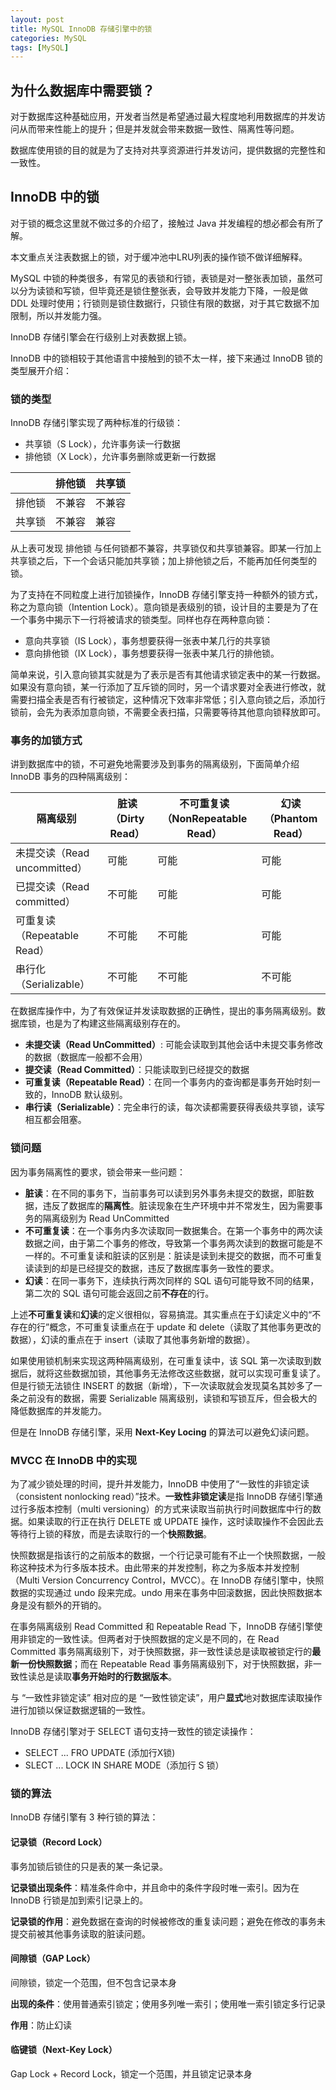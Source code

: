 ```yaml
---
layout: post
title: MySQL InnoDB 存储引擎中的锁
categories: MySQL
tags: [MySQL]
---
```

## 为什么数据库中需要锁？

对于数据库这种基础应用，开发者当然是希望通过最大程度地利用数据库的并发访问从而带来性能上的提升；但是并发就会带来数据一致性、隔离性等问题。

数据库使用锁的目的就是为了支持对共享资源进行并发访问，提供数据的完整性和一致性。

## InnoDB 中的锁

对于锁的概念这里就不做过多的介绍了，接触过 Java 并发编程的想必都会有所了解。

本文重点关注表数据上的锁，对于缓冲池中LRU列表的操作锁不做详细解释。

MySQL 中锁的种类很多，有常见的表锁和行锁，表锁是对一整张表加锁，虽然可以分为读锁和写锁，但毕竟还是锁住整张表，会导致并发能力下降，一般是做 DDL 处理时使用；行锁则是锁住数据行，只锁住有限的数据，对于其它数据不加限制，所以并发能力强。

InnoDB 存储引擎会在行级别上对表数据上锁。

InnoDB 中的锁相较于其他语言中接触到的锁不太一样，接下来通过 InnoDB 锁的类型展开介绍：

### 锁的类型

InnoDB 存储引擎实现了两种标准的行级锁：

* 共享锁（S Lock），允许事务读一行数据
* 排他锁（X Lock），允许事务删除或更新一行数据

|        | 排他锁 | 共享锁 |
| ------ | ------ | ------ |
| 排他锁 | 不兼容 | 不兼容 |
| 共享锁 | 不兼容 | 兼容   |

从上表可发现 排他锁 与任何锁都不兼容，共享锁仅和共享锁兼容。即某一行加上共享锁之后，下一个会话只能加共享锁；加上排他锁之后，不能再加任何类型的锁。

为了支持在不同粒度上进行加锁操作，InnoDB 存储引擎支持一种额外的锁方式，称之为意向锁（Intention Lock）。意向锁是表级别的锁，设计目的主要是为了在一个事务中揭示下一行将被请求的锁类型。同样也存在两种意向锁：

* 意向共享锁（IS Lock），事务想要获得一张表中某几行的共享锁
* 意向排他锁（IX Lock），事务想要获得一张表中某几行的排他锁。

简单来说，引入意向锁其实就是为了表示是否有其他请求锁定表中的某一行数据。如果没有意向锁，某一行添加了互斥锁的同时，另一个请求要对全表进行修改，就需要扫描全表是否有行被锁定，这种情况下效率非常低；引入意向锁之后，添加行锁前，会先为表添加意向锁，不需要全表扫描，只需要等待其他意向锁释放即可。

### 事务的加锁方式

讲到数据库中的锁，不可避免地需要涉及到事务的隔离级别，下面简单介绍 InnoDB 事务的四种隔离级别：

| 隔离级别                     | 脏读（Dirty Read） | 不可重复读（NonRepeatable Read） | 幻读（Phantom Read） |
| ---------------------------- | ------------------ | -------------------------------- | -------------------- |
| 未提交读（Read uncommitted） | 可能               | 可能                             | 可能                 |
| 已提交读（Read committed）   | 不可能             | 可能                             | 可能                 |
| 可重复读（Repeatable Read）  | 不可能             | 不可能                           | 可能                 |
| 串行化（Serializable）       | 不可能             | 不可能                           | 不可能               |

在数据库操作中，为了有效保证并发读取数据的正确性，提出的事务隔离级别。数据库锁，也是为了构建这些隔离级别存在的。

* **未提交读（Read UnCommitted）**: 可能会读取到其他会话中未提交事务修改的数据（数据库一般都不会用）
* **提交读（Read Committed）**：只能读取到已经提交的数据
* **可重复读（Repeatable Read）**：在同一个事务内的查询都是事务开始时刻一致的，InnoDB 默认级别。
* **串行读（Serializable）**：完全串行的读，每次读都需要获得表级共享锁，读写相互都会阻塞。

### 锁问题

因为事务隔离性的要求，锁会带来一些问题：

* **脏读**：在不同的事务下，当前事务可以读到另外事务未提交的数据，即脏数据，违反了数据库的**隔离性**。脏读现象在生产环境中并不常发生，因为需要事务的隔离级别为 Read UnCommitted
* **不可重复读**：在一个事务内多次读取同一数据集合。在第一个事务中的两次读数据之间，由于第二个事务的修改，导致第一个事务两次读到的数据可能是不一样的。不可重复读和脏读的区别是：脏读是读到未提交的数据，而不可重复读读到的却是已经提交的数据，违反了数据库事务一致性的要求。
* **幻读**：在同一事务下，连续执行两次同样的 SQL 语句可能导致不同的结果，第二次的 SQL 语句可能会返回之前**不存在**的行。

上述**不可重复读**和**幻读**的定义很相似，容易搞混。其实重点在于幻读定义中的“不存在的行”概念，不可重复读重点在于 update 和 delete（读取了其他事务更改的数据），幻读的重点在于 insert（读取了其他事务新增的数据）。

如果使用锁机制来实现这两种隔离级别，在可重复读中，该 SQL 第一次读取到数据后，就将这些数据加锁，其他事务无法修改这些数据，就可以实现可重复读了。但是行锁无法锁住 INSERT 的数据（新增），下一次读取就会发现莫名其妙多了一条之前没有的数据，需要 Serializable 隔离级别，读锁和写锁互斥，但会极大的降低数据库的并发能力。

但是在 InnoDB 存储引擎，采用 **Next-Key Locing** 的算法可以避免幻读问题。

### MVCC 在 InnoDB 中的实现

为了减少锁处理的时间，提升并发能力，InnoDB 中使用了“一致性的非锁定读（consistent nonlocking read）”技术。**一致性非锁定读**是指 InnoDB 存储引擎通过行多版本控制（multi versioning）的方式来读取当前执行时间数据库中行的数据。如果读取的行正在执行 DELETE 或 UPDATE 操作，这时读取操作不会因此去等待行上锁的释放，而是去读取行的一个**快照数据**。

快照数据是指该行的之前版本的数据，一个行记录可能有不止一个快照数据，一般称这种技术为行多版本技术。由此带来的并发控制，称之为多版本并发控制（Multi Version Concurrency Control，MVCC）。在 InnoDB 存储引擎中，快照数据的实现通过 undo 段来完成。undo 用来在事务中回滚数据，因此快照数据本身是没有额外的开销的。

在事务隔离级别 Read Committed 和 Repeatable Read 下，InnoDB 存储引擎使用非锁定的一致性读。但两者对于快照数据的定义是不同的，在 Read Committed 事务隔离级别下，对于快照数据，非一致性读总是读取被锁定行的**最新一份快照数据**；而在 Repeatable Read 事务隔离级别下，对于快照数据，非一致性读总是读取**事务开始时的行数据版本**。

与 “一致性非锁定读” 相对应的是 “一致性锁定读”，用户**显式**地对数据库读取操作进行加锁以保证数据逻辑的一致性。

InnoDB 存储引擎对于 SELECT 语句支持一致性的锁定读操作：

* SELECT ... FRO UPDATE (添加行X锁)
* SLECT ... LOCK IN SHARE MODE（添加行 S 锁）

### 锁的算法

InnoDB 存储引擎有 3 种行锁的算法：

#### 记录锁（Record Lock）

事务加锁后锁住的只是表的某一条记录。

**记录锁出现条件**：精准条件命中，并且命中的条件字段时唯一索引。因为在 InnoDB 行锁是加到索引记录上的。

**记录锁的作用**：避免数据在查询的时候被修改的重复读问题；避免在修改的事务未提交前被其他事务读取的脏读问题。

#### 间隙锁（GAP Lock）

间隙锁，锁定一个范围，但不包含记录本身

**出现的条件**：使用普通索引锁定；使用多列唯一索引；使用唯一索引锁定多行记录

**作用**：防止幻读

#### 临键锁（Next-Key Lock）

Gap Lock + Record Lock，锁定一个范围，并且锁定记录本身


